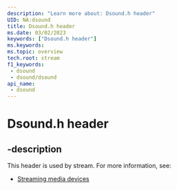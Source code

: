 ```yaml
---
description: "Learn more about: Dsound.h header"
UID: NA:dsound
title: Dsound.h header
ms.date: 03/02/2023
keywords: ["Dsound.h header"]
ms.keywords: 
ms.topic: overview
tech.root: stream
f1_keywords:
 - dsound
 - dsound/dsound
api_name:
 - dsound
---
```


# Dsound.h header

## -description

This header is used by stream. For more information, see:

- [Streaming media devices](../_stream/index.md)
